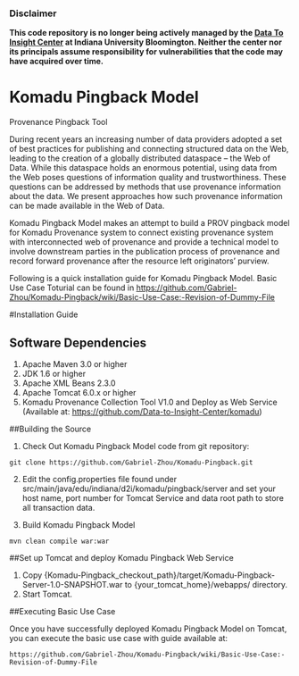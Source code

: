 ### Disclaimer 
<b>This code repository is no longer being actively managed by the <a href="https://pti.iu.edu/centers/d2i/" target="_blank">Data To Insight Center</a> at Indiana University Bloomington. Neither the center nor its principals assume responsibility for vulnerabilities that the code may have acquired over time.</b>

# Komadu Pingback Model

Provenance Pingback Tool

During recent years an increasing number of data providers adopted a set of best practices for publishing and connecting structured data on the Web, leading to the creation of a globally distributed dataspace – the Web of Data. While this dataspace holds an enormous potential, using data from the Web poses questions of information quality and trustworthiness. These questions can be addressed by methods that use provenance information about the data. We present approaches how such provenance information can be made available in the Web of Data.

Komadu Pingback Model makes an attempt to build a PROV pingback model for Komadu Provenance system to connect existing provenance system with interconnected web of provenance and provide a technical model to involve downstream parties in the publication process of provenance and record forward provenance after the resource left originators’ purview. 

Following is a quick installation guide for Komadu Pingback Model. Basic Use Case Toturial can be found in 
https://github.com/Gabriel-Zhou/Komadu-Pingback/wiki/Basic-Use-Case:-Revision-of-Dummy-File

#Installation Guide

## Software Dependencies

1. Apache Maven 3.0 or higher
2. JDK 1.6 or higher
3. Apache XML Beans 2.3.0
4. Apache Tomcat 6.0.x or higher
5. Komadu Provenance Collection Tool V1.0 and Deploy as Web Service
(Available at: https://github.com/Data-to-Insight-Center/komadu)

##Building the Source
1. Check Out Komadu Pingback Model code from git repository:
```
git clone https://github.com/Gabriel-Zhou/Komadu-Pingback.git
```

2. Edit the config.properties file found under src/main/java/edu/indiana/d2i/komadu/pingback/server and set your host name, port number for Tomcat Service and data root path to store all transaction data.

3. Build Komadu Pingback Model
```
mvn clean compile war:war
```

##Set up Tomcat and deploy Komadu Pingback Web Service
1. Copy {Komadu-Pingback_checkout_path}/target/Komadu-Pingback-Server-1.0-SNAPSHOT.war to 
{your_tomcat_home}/webapps/ directory.
2. Start Tomcat.

##Executing Basic Use Case

Once you have successfully deployed Komadu Pingback Model on Tomcat, you can execute the basic use case with guide available at:
```
https://github.com/Gabriel-Zhou/Komadu-Pingback/wiki/Basic-Use-Case:-Revision-of-Dummy-File
```








